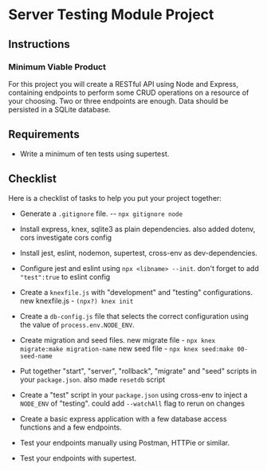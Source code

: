 # Server Testing Module Project

## Instructions

### Minimum Viable Product

For this project you will create a RESTful API using Node and Express, containing endpoints to perform some CRUD operations on a resource of your choosing. Two or three endpoints are enough. Data should be persisted in a SQLite database.

## Requirements

- Write a minimum of ten tests using supertest.

## Checklist

Here is a checklist of tasks to help you put your project together:

- Generate a `.gitignore` file. 
    -- `npx gitignore node`

- Install express, knex, sqlite3 as plain dependencies. 
    also added dotenv, cors
        investigate cors config

- Install jest, eslint, nodemon, supertest, cross-env as dev-dependencies.

- Configure jest and eslint using `npx <libname> --init`.
    don't forget to add `"test":true` to eslint config

- Create a `knexfile.js` with "development" and "testing" configurations.
    new knexfile.js - `(npx?) knex init`

- Create a `db-config.js` file that selects the correct configuration using the value of `process.env.NODE_ENV`.

- Create migration and seed files.
    new migrate file - `npx knex migrate:make migration-name`
    new seed file - `npx knex seed:make 00-seed-name` 

- Put together "start", "server", "rollback", "migrate" and "seed" scripts in your `package.json`.
    also made `resetdb` script

- Create a "test" script in your `package.json` using cross-env to inject a `NODE_ENV` of "testing".
    could add `--watchAll` flag to rerun on changes

- Create a basic express application with a few database access functions and a few endpoints.

- Test your endpoints manually using Postman, HTTPie or similar.
- Test your endpoints with supertest.
